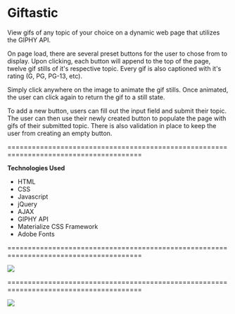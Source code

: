 # Giftastic

View gifs of any topic of your choice on a dynamic web page that utilizes the GIPHY API.

On page load, there are several preset buttons for the user to chose from to display. Upon clicking, each button will append to the top of the page, twelve gif stills of it's respective topic. Every gif is also captioned with it's rating (G, PG, PG-13, etc).

Simply click anywhere on the image to animate the gif stills. Once animated, the user can click again to return the gif to a still state.

To add a new button, users can fill out the input field and submit their topic. The user can then use their newly created button to populate the page with gifs of their submitted topic. There is also validation in place to keep the user from creating an empty button.

=======================================================================================

**Technologies Used**

- HTML 
- CSS
- Javascript
- jQuery
- AJAX
- GIPHY API
- Materialize CSS Framework
- Adobe Fonts

=======================================================================================


![](giphy_1.gif)

=======================================================================================

![](giphy_2.gif)
